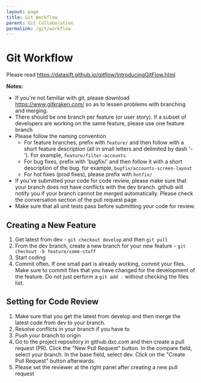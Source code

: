 ```yaml
---
layout: page
title: Git Workflow
parent: Git Collaboration
permalink: /git/workflow
---
```


# Git Workflow

Please read https://datasift.github.io/gitflow/IntroducingGitFlow.html

**Notes:** 

*  If you're not familiar with git, please download https://www.gitkraken.com/ so as to lessen problems with branching and merging.
* There should be one branch per feature (or user story). If a subset of developers are working on the same feature, please use one feature branch
* Please follow the naming convention
  * For feature branches, prefix with `feature/` and then follow with a short feature description (all in small letters and delimited by dash '-'). For example, `feature/filter-accounts`
  * For bug fixes, prefix with 'bugfix/' and then follow it with a short description of the bug. for example, `bugfix/accounts-screen-layout`
  * For hot fixes (prod fixes), please prefix with `hotfix/`
* If you've submitted your code for code review, please make sure that your branch does not have conflicts with the dev branch. github will notify you if your branch cannot be merged automatically. Please check the conversation section of the pull request page
* Make sure that all unit tests pass before submitting your code for review.

## Creating a New Feature
1. Get latest from dev - `git checkout develop` and then `git pull`
1. From the dev branch, create a new branch for your new feature - `git checkout -b feature/some-stuff`
1. Start coding
1. Commit often. If one small part is already working, commit your files. Make sure to commit files that you have changed for the development of the feature. Do not just perform a `git add .` without checking the files list.

## Setting for Code Review
1. Make sure that you get the latest from develop and then merge the latest code from dev to your branch. 
1. Resolve conflicts in your branch if you have to
1. Push your branch to origin
1. Go to the project repository in github.dxc.com and then create a pull request (PR). Click the "New Pull Request" button. In the compare field, select your branch. In the base field, select dev. Click on the "Create Pull Request" button afterwards.
1. Please set the reviewer at the right panel after creating a new pull request

